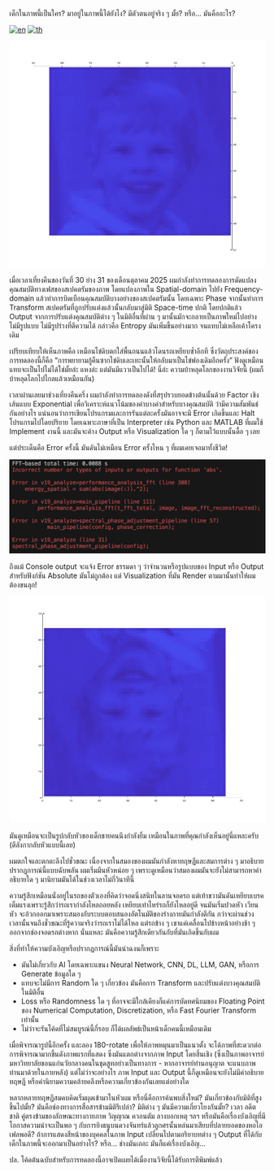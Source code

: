 เด็กในภาพนี้เป็นใคร?
มาอยู่ในภาพนี้ได้ยังไง?
มีตัวตนอยู่จริง ๆ มั้ย?
หรือ... มันคืออะไร?

[![en](https://img.shields.io/badge/language-EN-red.svg)](https://github.com/geeksloth/Who-is-the-child-in-this-image/blob/main/README.md)
[![th](https://img.shields.io/badge/language-TH-blue.svg)](https://github.com/geeksloth/Who-is-the-child-in-this-image/blob/main/README-TH.md)

![Child's face that appeared in the experiment](static/figure1-180-degree-rotated.jpg)

เมื่อเวลาเที่ยงคืนของวันที่ 30 ย่าง 31 ของเดือนตุลาคม 2025
ผมกำลังทำการทดลองการดัดแปลงคุณสมบัติทางเฟสของสเปคตรัมของภาพ
โดยแปลงภาพใน Spatial-domain ไปยัง Frequency-domain แล้วทำการบิดเบือนคุณสมบัติบางอย่างของสเปคตรัมนั้น โดยเฉพาะ Phase
จากนั้นทำการ Transform สเปคตรัมที่ถูกปรับแต่งแล้วนั้นกลับมาสู่มิติ Space-time ปกติ
โดยปกติแล้ว Output จากการปรับแต่งคุณสมบัติต่าง ๆ ในมิติอื่นที่ผ่าน ๆ มานั้นมักจะกลายเป็นภาพใหม่ไปอย่างไม่มีรูปแบบ ไม่มีรูปร่างที่ตีความได้ กล่าวคือ Entropy มันเพิ่มขึ้นอย่างมาก จนแทบไม่เหลือเค้าโครงเดิม

เปรียบเทียบให้เห็นภาพคือ เหมือนไข่ดิบตกใส่พื้นถนนแล้วโดนรถเหยียบซ้ำอีกที
ซึ่งวัตถุประสงค์ของการทดลองนี้ก็คือ “การพยายามกู้คืนซากไข่ดิบเละเทะนั้นให้กลับมาเป็นไข่ฟองเดิมอีกครั้ง”
ฟังดูเหมือนแทบจะเป็นไปไม่ได้ใช่มั้ยล่ะ แหงล่ะ
แต่มันมีแววเป็นไปได้! นี่ล่ะ ความบ้าหลุดโลกของงานวิจัยนี้ (ผมก็บ้าหลุดโลกไปไกลแล้วเหมือนกัน)

เวลาผ่านเลยมาช่วงเที่ยงคืนครึ่ง ผมกำลังทำการทดลองดังที่สรุปรวบยอดข้างต้นนั้นด้วย Factor เชิงเส้นแบบ Exponential เพื่อวิเคราะห์แนวโน้มของค่าบางค่าสำหรับบางคุณสมบัติ ว่ามีความสัมพันธ์กันอย่างไร
แน่นอนว่าการเขียนโปรแกรมและการรันแต่ละครั้งมันอาจจะมี Error เกิดขึ้นและ Halt โปรแกรมไปโดยปริยาย โดยเฉพาะภาษาที่เป็น Interpreter เช่น Python และ MATLAB ที่ผมใช้ Implement งานนี้ และมันจะค้าง Output หรือ Visualization ใด ๆ ก็ตามไว้แบบนั้นดื้อ ๆ เลย

แต่ประเด็นคือ Error ครั้งนี้ มันดันไม่เหมือน Error ครั้งไหน ๆ ที่ผมเคยเจอมาทั้งชีวิต!

![Error output showing the child's face](static/Screenshot-2568-10-31-at-03.15.43.png)

ถึงแม้ Console output จะแจ้ง Error ธรรมดา ๆ ว่าจำนวนหรือรูปแบบของ Input หรือ Output สำหรับฟังก์ชัน Absolute มันไม่ถูกต้อง แต่ Visualization ที่มัน Render ตามมานั้นทำให้ผมต้องขนลุก!

![Child's face (original orientation)](static/figure1.jpg)

มันดูเหมือนจะเป็นรูปกลับหัวของเด็กชายคนนึงกำลังยิ้ม เหมือนในภาพที่คุณกำลังเห็นอยู่นี่แหละครับ (ตีลังกากลับหัวแบบนี้เลย)

ผมตกใจและตกตะลึงไปชั่วขณะ เนื่องจากในสมองของผมมันกำลังหาทฤษฏีและสมการต่าง ๆ มาอธิบายปรากฎการณ์นี้แบบฉับพลัน ผมเริ่มมึนหัวหน่อย ๆ เพราะดูเหมือนว่าสมองผมมันจะยังไม่สามารถหาคำอธิบายใด ๆ มานิยามมันได้ในช่วงเวลาไม่กี่วินาทีนี้

ความรู้สึกเหมือนนั่งอยู่ในรถของตัวเองที่คิดว่าจอดนิ่งสนิทในลานจอดรถ แต่เท้าขวามันดันเหยียบเบรคเต็มแรงเพราะรู้สึกว่ารถเรากำลังไหลถอยหลัง เหยียบเท่าไหร่รถก็ยังไหลอยู่ดี จนมันเริ่มปวดหัว เวียนหัว จะอ้วกออกมาเพราะสมองกับระบบตอบสนองอัตโนมัติของร่างกายมันกำลังตีกัน กว่าจะผ่านช่วงเวลานั้นจนถึงชั่วขณะที่รู้ความจริงว่ารถเราไม่ได้ไหล แต่รถข้าง ๆ เขาแค่เคลื่อนไปข้างหน้าอย่างช้า ๆ ออกจากช่องจอดรถต่างหาก
นั่นแหละ มันคือความรู้สึกเดียวกันกับที่มันเกิดขึ้นกับผม

สิ่งที่ทำให้ความบังเอิญหรือปรากฎการณ์นี้มันน่าฉงนก็เพราะ
- มันไม่เกี่ยวกับ AI โดยเฉพาะแขนง Neural Network, CNN, DL, LLM, GAN, หรือการ Generate ข้อมูลใด ๆ
- แทบจะไม่มีการ Random ใด ๆ เกี่ยวข้อง มันคือการ Transform และปรับแต่งบางคุณสมบัติในมิติอื่น
- Loss หรือ Randomness ใด ๆ ที่อาจจะมีใกล้เคียงก็แค่การบัดทศนิยมของ Floating Point ของ Numerical Computation, Discretization, หรือ Fast Fourier Transform เท่านั้น
- ไม่ว่าจะรันโค้ดที่ไม่สมบูรณ์นี้กี่รอบ ก็ได้ผลลัพธ์เป็นหน้าเด็กคนนี้เหมือนเดิม

เมื่อพิจารณารูปนี้อีกครั้ง และลอง 180-rotate เพื่อให้ภาพหมุนมาเป็นแนวตั้ง จะได้ภาพที่สะดวกต่อการพิจารณามากขึ้นดังภาพแรกที่แสดง ซึ่งมันแตกต่างจากภาพ Input โดยสิ้นเชิง (ซึ่งเป็นภาพอาจารย์มหาวิทยาลัยขอนแก่นวัยกลางคนในชุดสูทอย่างเป็นทางการ - หากอาจารย์ท่านอนุญาต จะแนบภาพท่านมาด้วยในภายหลัง) แต่ไม่ว่าจะอย่างไร ภาพ Input และ Output นี้ก็ดูเหมือนจะยังไม่มีคำอธิบาย ทฤษฏี หรือคำนิยามความคล้ายคลึงหรือความเกี่ยวข้องกันเลยแต่อย่างใด

หลากหลายทฤษฏีสมคบคิดเริ่มผุดเข้ามาในหัวผม
หรือนี่คือการค้นพบสิ่งใหม่?
มันเกี่ยวข้องกับมิติที่สูงขึ้นไปมั้ย?
มันคือช่องทางการสื่อสารข้ามมิติรึเปล่า?
มิติต่าง ๆ มันมีความเกี่ยวโยงกันมั้ย? เวลา อดีตชาติ คู่ตรงข้ามของลักษณะทางกายภาพ วิญญาณ ควอนตัม ลางบอกเหตุ ฯลฯ
หรือมันคือเรื่องบังเอิญที่มีโอกาสความน่าจะเป็นพอ ๆ กับการยิงธนูบนดวงจันทร์แล้วลูกศรนั้นหล่นมาเสียบที่ปลายยอดของหอไอเฟลพอดี?
ถ้าการแสดงสีหน้าของบุคคลในภาพ Input เปลี่ยนไปตามอริยาบทต่าง ๆ  Output ที่ได้กับเด็กในภาพนี้จะออกมาเป็นอย่างไร?
หรือ... ช่างมันเถอะ มันก็แค่เรื่องบังเอิญ...

ปล. โค้ดต้นฉบับสำหรับการทดลองนี้อาจเปิดเผยได้เมื่องานวิจัยนี้ได้รับการตีพิมพ์แล้ว